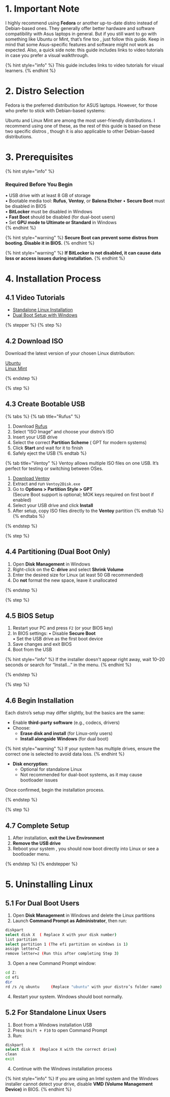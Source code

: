 # 1. Important Note

I highly recommend using **Fedora** or another up-to-date distro instead of Debian-based ones. They generally offer better hardware and software compatibility with Asus laptops in general.
But if you still want to go with something like Ubuntu or Mint, that’s fine too , just follow this guide. Keep in mind that some Asus-specific features and software might not work as expected.
Also, a quick side note: this guide includes links to video tutorials in case you prefer a visual walkthrough.

{% hint style="info" %}
This guide includes links to video tutorials for visual learners.
{% endhint %}

# 2. Distro Selection

Fedora is the preferred distribution for ASUS laptops. However, for those who prefer to stick with Debian-based systems:

Ubuntu and Linux Mint are among the most user-friendly distributions. I recommend using one of these, as the rest of this guide is based on these two specific distros , though it is also applicable to other Debian-based distributions.

# 3. Prerequisites

{% hint style="info" %}
### Required Before You Begin

• USB drive with at least 8 GB of storage  
• Bootable media tool: **Rufus**, **Ventoy**, or **Balena Etcher**
• **Secure Boot** must be disabled in BIOS  
• **BitLocker** must be disabled in Windows  
• **Fast Boot** should be disabled (for dual-boot users)  
• Set **GPU mode to Ultimate or Standard** in Windows  
{% endhint %}

{% hint style="warning" %}
**Secure Boot can prevent some distros from booting. Disable it in BIOS.**
{% endhint %}

{% hint style="warning" %}
**If BitLocker is not disabled, it can cause data loss or access issues during installation.**
{% endhint %}

# 4. Installation Process

## 4.1 Video Tutorials

- [Standalone Linux Installation](https://youtu.be/WiW4KN2rNZY?si)  
- [Dual Boot Setup with Windows](https://youtu.be/mXyN1aJYefc?si)

{% stepper %}
{% step %}

## 4.2 Download ISO

Download the latest version of your chosen Linux distribution:

[Ubuntu](https://ubuntu.com/download)  
[Linux Mint](https://linuxmint.com/download.php)  

{% endstep %}

{% step %}

## 4.3 Create Bootable USB

{% tabs %}
{% tab title="Rufus" %}
1. Download [Rufus](https://rufus.ie/)  
2. Select “ISO Image” and choose your distro’s ISO  
3. Insert your USB drive  
4. Select the correct **Partition Scheme** ( GPT for modern systems)  
5. Click **Start** and wait for it to finish  
6. Safely eject the USB
{% endtab %}

{% tab title="Ventoy" %}
Ventoy allows multiple ISO files on one USB. It’s perfect for testing or switching between OSes.

1. [Download Ventoy](https://github.com/ventoy/ventoy/releases)  
2. Extract and run `Ventoy2Disk.exe`  
3. Go to **Options > Partition Style > GPT**  
   (Secure Boot support is optional; MOK keys required on first boot if enabled)  
4. Select your USB drive and click **Install**  
5. After setup, copy ISO files directly to the **Ventoy** partition
{% endtab %}
{% endtabs %}

{% endstep %}

{% step %}

## 4.4 Partitioning (Dual Boot Only)

1. Open **Disk Management** in Windows  
2. Right-click on the **C: drive** and select **Shrink Volume**  
3. Enter the desired size for Linux (at least 50 GB recommended)  
4. Do **not** format the new space, leave it unallocated

{% endstep %}

{% step %}

## 4.5 BIOS Setup

1. Restart your PC and press `F2` (or your BIOS key)  
2. In BIOS settings:
   • Disable **Secure Boot**  
   • Set the USB drive as the first boot device  
3. Save changes and exit BIOS  
4. Boot from the USB

{% hint style="info" %}
If the installer doesn't appear right away, wait 10–20 seconds or search for “Install...” in the menu.
{% endhint %}

{% endstep %}

{% step %}

## 4.6 Begin Installation

Each distro’s setup may differ slightly, but the basics are the same:

- Enable **third-party software** (e.g., codecs, drivers)
- Choose:
  - **Erase disk and install** (for Linux-only users)
  - **Install alongside Windows** (for dual boot)

{% hint style="warning" %}
If your system has multiple drives, ensure the correct one is selected to avoid data loss.
{% endhint %}

- **Disk encryption**:
  - Optional for standalone Linux
  - Not recommended for dual-boot systems, as it may cause bootloader issues

Once confirmed, begin the installation process.

{% endstep %}

{% step %}

## 4.7 Complete Setup

1. After installation, **exit the Live Environment**  
2. **Remove the USB drive**  
3. Reboot your system , you should now boot directly into Linux or see a bootloader menu.

{% endstep %}
{% endstepper %}

# 5. Uninstalling Linux

## 5.1 For Dual Boot Users

1. Open **Disk Management** in Windows and delete the Linux partitions  
2. Launch **Command Prompt as Administrator**, then run:

```bash
diskpart
select disk X  ( Replace X with your disk number)
list partition
select partition 1 (The efi partition on windows is 1)
assign letter=Z
remove letter=z (Run this after completing Step 3)
```

3. Open a new Command Prompt window:

```bash
cd Z:
cd efi
dir
rd /s /q ubuntu     (Replace "ubuntu" with your distro’s folder name)
```

4. Restart your system. Windows should boot normally.

## 5.2 For Standalone Linux Users

1. Boot from a Windows installation USB  
2. Press `Shift + F10` to open Command Prompt  
3. Run:

```bash
diskpart
select disk X  (Replace X with the correct drive)
clean
exit
```

4. Continue with the Windows installation process

{% hint style="info" %}
If you are using an Intel system and the Windows installer cannot detect your drive, disable **VMD (Volume Management Device)** in BIOS.
{% endhint %}

